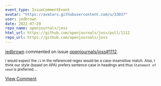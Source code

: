 ```yaml
---
event_type: IssueCommentEvent
avatar: "https://avatars.githubusercontent.com/u/3303?"
user: jedbrown
date: 2022-07-29
repo_name: openjournals/joss
html_url: https://github.com/openjournals/joss/pull/1112
repo_url: https://github.com/openjournals/joss
---
```


<a href='https://github.com/jedbrown' target='_blank'>jedbrown</a> commented on issue <a href='https://github.com/openjournals/joss/pull/1112' target='_blank'>openjournals/joss#1112</a>.

<small>I would expect the `/i` in the referenced regex would be a case-insensitive match. Also, I think our style (based on APA) prefers sentence case in headings and thus `Statement of need` is preferred....</small>

<a href='https://github.com/openjournals/joss/pull/1112' target='_blank'>View Comment</a>